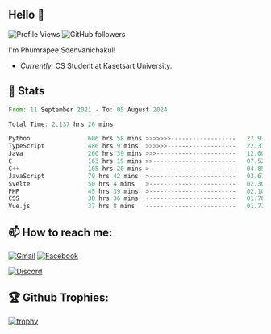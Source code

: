 
<h2>Hello 👋</h2> 

![Profile Views](https://komarev.com/ghpvc/?username=Homiez09&label=Profile%20views&color=0e75b6&style=flat)
![GitHub followers](https://img.shields.io/github/followers/HomieZ09.svg?style=social&label=Follow)


I'm Phumrapee Soenvanichakul!

- <i>Currently:</i> CS Student at Kasetsart University.

<h2>👀 Stats</h2>

<!--START_SECTION:waka-->

```rust
From: 11 September 2021 - To: 05 August 2024

Total Time: 2,137 hrs 26 mins

Python                606 hrs 58 mins >>>>>>>------------------   27.93 %
TypeScript            486 hrs 9 mins  >>>>>>-------------------   22.37 %
Java                  260 hrs 39 mins >>>----------------------   12.00 %
C                     163 hrs 19 mins >>-----------------------   07.52 %
C++                   105 hrs 20 mins >------------------------   04.85 %
JavaScript            79 hrs 42 mins  >------------------------   03.67 %
Svelte                50 hrs 4 mins   >------------------------   02.30 %
PHP                   45 hrs 39 mins  >------------------------   02.10 %
CSS                   38 hrs 36 mins  -------------------------   01.78 %
Vue.js                37 hrs 8 mins   -------------------------   01.71 %
```

<!--END_SECTION:waka-->

<h2>📫 How to reach me:</h2>

<a href="mailto:phumrapeesoen1@gmail.com">![Gmail](https://img.shields.io/badge/Gmail-D14836?style=for-the-badge&logo=gmail&logoColor=white)</a> 
<a href="https://web.facebook.com/phumrapee.soenvanichakul.3/">![Facebook](https://img.shields.io/badge/Facebook-4267B2?style=for-the-badge&logo=facebook&logoColor=white)</a>

<a href="https://discord.gg/EWnAEUtFVm">![Discord](https://discord.c99.nl/widget/theme-1/297740667784921089.png)</a> 

<h2>🏆 Github Trophies:</h2>

[![trophy](https://github-profile-trophy.vercel.app/?username=Homiez09&theme=discord&row=1)](https://github.com/ryo-ma/github-profile-trophy)
